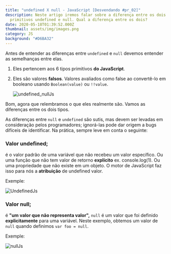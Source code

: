 ```yaml
---
title: "undefined X null - JavaScript [Desvendando #pr_02]"
description: Neste artigo iremos falar sobre a diferença entre os dois tipos
  primitivos undefined e null. Qual a diferença entre os dois?
date: 2020-05-18T01:39:52.000Z
thumbnail: assets/img/images.png
category: JS
background: "#D6BA32"
---
```

Antes de entender as diferenças entre `undefined` e `null` devemos entender as semelhanças entre elas.

1. Eles pertencem aos 6 tipos primitivos **do JavaScript**.
2. Eles são valores **falsos**. Valores avaliados como false ao convertê-lo em booleano usando `Boolean(value)` ou `!!value`.

   ![undefined_nullJs](assets/img/undefined_nulljs.png "undefined_nullJs")

Bom, agora que relembramos o que eles realmente são. Vamos as diferenças entre os dois tipos.

As diferenças entre `null` e `undefined` são sutis, mas devem ser levadas em consideração pelos programadores; ignorá-las pode dar origem a bugs difíceis de identificar. Na prática, sempre leve em conta o seguinte:

### Valor undefined;

é o valor padrão de uma variável que não recebeu um valor específico. Ou uma função que não tem valor de retorno **explícito** ex. console.log(1). Ou uma propriedade que não existe em um objeto. O motor de JavaScript faz isso para nós a **atribuição** de undefined valor.

Exemple: 

![UndefinedJs](assets/img/unfeinedjs.png "UndefinedJs")

### Valor null;

é **"um valor que não representa valor",** `null` é um valor que foi definido **explicitamente** para uma variável. Neste exemplo, obtemos um valor de `null` quando definimos `var foo = null`.

Exemple: 

![nullJs](assets/img/nulljs.png "nullJs")